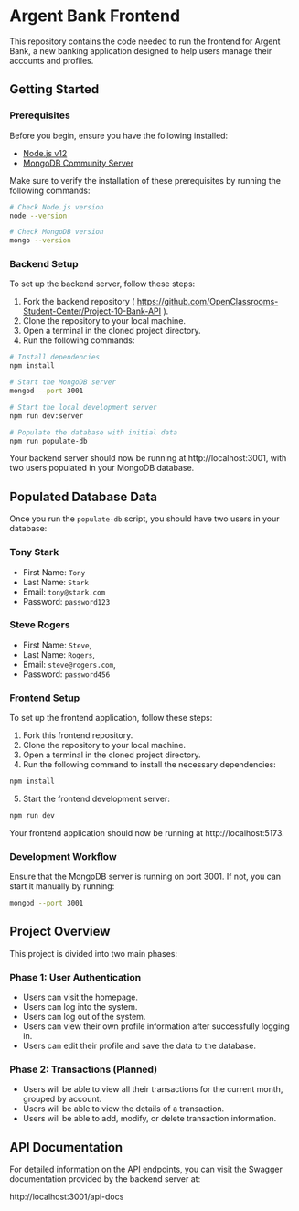 # Argent Bank Frontend

This repository contains the code needed to run the frontend for Argent Bank, a new banking application designed to help users manage their accounts and profiles.

## Getting Started

### Prerequisites

Before you begin, ensure you have the following installed:

- [Node.js v12](https://nodejs.org/en/)
- [MongoDB Community Server](https://www.mongodb.com/try/download/community)

Make sure to verify the installation of these prerequisites by running the following commands:

```bash
# Check Node.js version
node --version

# Check MongoDB version
mongo --version
```

### Backend Setup

To set up the backend server, follow these steps:

1. Fork the backend repository ( https://github.com/OpenClassrooms-Student-Center/Project-10-Bank-API ).
2. Clone the repository to your local machine.
3. Open a terminal in the cloned project directory.
4. Run the following commands:

```bash
# Install dependencies
npm install

# Start the MongoDB server
mongod --port 3001

# Start the local development server
npm run dev:server

# Populate the database with initial data
npm run populate-db
```

Your backend server should now be running at http://localhost:3001, with two users populated in your MongoDB database.

## Populated Database Data

Once you run the `populate-db` script, you should have two users in your database:

### Tony Stark

- First Name: `Tony`
- Last Name: `Stark`
- Email: `tony@stark.com`
- Password: `password123`

### Steve Rogers

- First Name: `Steve`,
- Last Name: `Rogers`,
- Email: `steve@rogers.com`,
- Password: `password456`

### Frontend Setup

To set up the frontend application, follow these steps:

1. Fork this frontend repository.
2. Clone the repository to your local machine.
3. Open a terminal in the cloned project directory.
4. Run the following command to install the necessary dependencies:

```bash
npm install
```

5. Start the frontend development server:

```bash
npm run dev
```

Your frontend application should now be running at http://localhost:5173.

### Development Workflow

Ensure that the MongoDB server is running on port 3001. If not, you can start it manually by running:

```bash
mongod --port 3001
```

## Project Overview

This project is divided into two main phases:

### Phase 1: User Authentication

- Users can visit the homepage.
- Users can log into the system.
- Users can log out of the system.
- Users can view their own profile information after successfully logging in.
- Users can edit their profile and save the data to the database.

### Phase 2: Transactions (Planned)

- Users will be able to view all their transactions for the current month, grouped by account.
- Users will be able to view the details of a transaction.
- Users will be able to add, modify, or delete transaction information.

## API Documentation

For detailed information on the API endpoints, you can visit the Swagger documentation provided by the backend server at:

http://localhost:3001/api-docs
